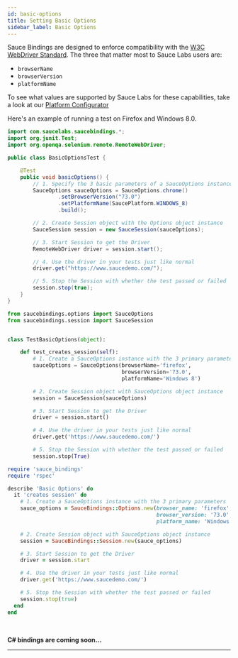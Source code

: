 ```yaml
---
id: basic-options
title: Setting Basic Options
sidebar_label: Basic Options
---
```


Sauce Bindings are designed to enforce compatibility with the [W3C WebDriver Standard](https://www.w3.org/TR/webdriver/).
 The three that matter most to Sauce Labs users are: 
* `browserName`
* `browserVersion`
* `platformName`

To see what values are supported by Sauce Labs for these capabilities, take a look at our
[Platform Configurator](https://wiki.saucelabs.com/display/DOCS/Platform+Configurator#/)

Here's an example of running a test on Firefox and Windows 8.0.

<!--DOCUSAURUS_CODE_TABS-->
<!--Java-->

```java
import com.saucelabs.saucebindings.*;
import org.junit.Test;
import org.openqa.selenium.remote.RemoteWebDriver;

public class BasicOptionsTest {

    @Test
    public void basicOptions() {
        // 1. Specify the 3 basic parameters of a SauceOptions instance
        SauceOptions sauceOptions = SauceOptions.chrome()
                .setBrowserVersion("73.0")
                .setPlatformName(SaucePlatform.WINDOWS_8)
                .build();

        // 2. Create Session object with the Options object instance
        SauceSession session = new SauceSession(sauceOptions);

        // 3. Start Session to get the Driver
        RemoteWebDriver driver = session.start();

        // 4. Use the driver in your tests just like normal
        driver.get("https://www.saucedemo.com/");

        // 5. Stop the Session with whether the test passed or failed
        session.stop(true);
    }
}
```

<!--Python-->
```python
from saucebindings.options import SauceOptions
from saucebindings.session import SauceSession


class TestBasicOptions(object):

    def test_creates_session(self):
        # 1. Create a SauceOptions instance with the 3 primary parameters
        sauceOptions = SauceOptions(browserName='firefox',
                                    browserVersion='73.0',
                                    platformName='Windows 8')

        # 2. Create Session object with SauceOptions object instance
        session = SauceSession(sauceOptions)

        # 3. Start Session to get the Driver
        driver = session.start()

        # 4. Use the driver in your tests just like normal
        driver.get('https://www.saucedemo.com/')

        # 5. Stop the Session with whether the test passed or failed
        session.stop(True)
```
<!--Ruby-->
```ruby
require 'sauce_bindings'
require 'rspec'

describe 'Basic Options' do
  it 'creates session' do
    # 1. Create a SauceOptions instance with the 3 primary parameters
    sauce_options = SauceBindings::Options.new(browser_name: 'firefox',
                                               browser_version: '73.0',
                                               platform_name: 'Windows 8')

    # 2. Create Session object with SauceOptions object instance
    session = SauceBindings::Session.new(sauce_options)

    # 3. Start Session to get the Driver
    driver = session.start

    # 4. Use the driver in your tests just like normal
    driver.get('https://www.saucedemo.com/')

    # 5. Stop the Session with whether the test passed or failed
    session.stop(true)
  end
end
```
<!--C#-->
<br />

**C# bindings are coming soon...**

<!--END_DOCUSAURUS_CODE_TABS-->

___
